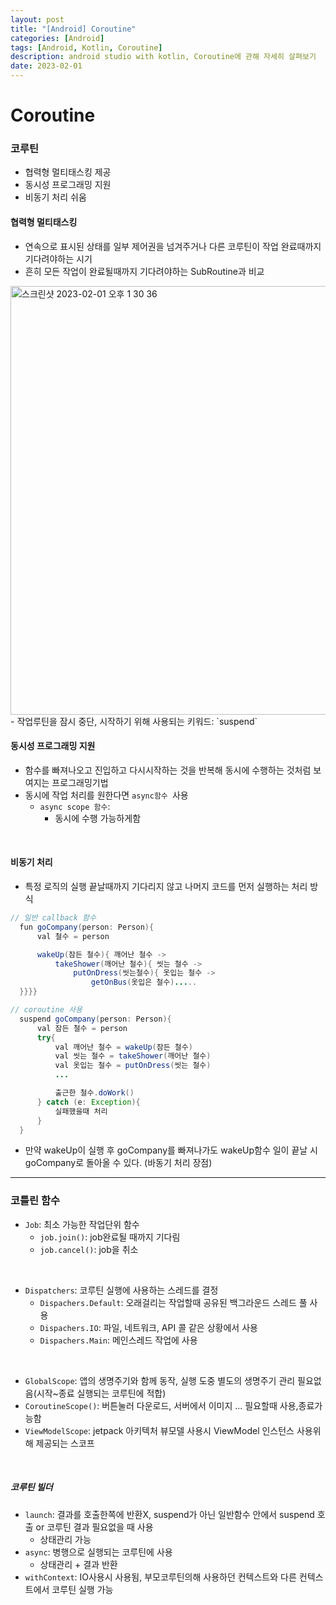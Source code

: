 ```yaml
---
layout: post
title: "[Android] Coroutine"
categories: [Android]
tags: [Android, Kotlin, Coroutine]
description: android studio with kotlin, Coroutine에 관해 자세히 살펴보기 
date: 2023-02-01
---
```


# Coroutine

### 코루틴
 - 협력형 멀티태스킹 제공
 - 동시성 프로그래밍 지원
 - 비동기 처리 쉬움

#### 협력형 멀티태스킹

  - 연속으로 표시된 상태를 일부 제어권을 넘겨주거나 다른 코루틴이 작업 완료때까지 기다려야하는 시기
  - 흔히 모든 작업이 완료될때까지 기다려야하는 SubRoutine과 비교
  <img width="686" alt="스크린샷 2023-02-01 오후 1 30 36" src="https://user-images.githubusercontent.com/94501397/215950051-7e15a7c1-a539-4313-83df-f88eb90e9cae.png">
  - 작업루틴을 잠시 중단, 시작하기 위해 사용되는 키워드: `suspend`

  <br>

#### 동시성 프로그래밍 지원
 - 함수를 빠져나오고 진입하고 다시시작하는 것을 반복해 동시에 수행하는 것처럼 보여지는 프로그래밍기법
 - 동시에 작업 처리를 원한다면 `async함수 `사용
   - `async scope 함수`:
     - 동시에 수행 가능하게함

<br>

#### 비동기 처리
 - 특정 로직의 실행 끝날때까지 기다리지 않고 나머지 코드를 먼저 실행하는 처리 방식
  ```java
  // 일반 callback 함수
    fun goCompany(person: Person){
        val 철수 = person

        wakeUp(잠든 철수){ 깨어난 철수 ->
            takeShower(깨어난 철수){ 씻는 철수 ->
                putOnDress(씻는철수){ 옷입는 철수 ->
                    getOnBus(옷입은 철수).....
    }}}}
  ```
  ```java
  // coroutine 사용
    suspend goCompany(person: Person){
        val 잠든 철수 = person
        try{
            val 깨어난 철수 = wakeUp(잠든 철수)
            val 씻는 철수 = takeShower(깨어난 철수)
            val 옷입는 철수 = putOnDress(씻는 철수)
            ...

            출근한 철수.doWork()
        } catch (e: Exception){
            실패했을때 처리
        }
    }
  ```
- 만약 wakeUp이 실행 후 goCompany를 빠져나가도 wakeUp함수 일이 끝날 시 goCompany로 돌아올 수 있다. (바동기 처리 장점)

 - - -

 ### 코틀린 함수
  - `Job`: 최소 가능한 작업단위 함수
    - `job.join()`: job완료될 때까지 기다림
    - `job.cancel()`: job을 취소
<br>

  - `Dispatchers`: 코루틴 실행에 사용하는 스레드를 결정
    - `Dispachers.Default`: 오래걸리는 작업할때 공유된 백그라운드 스레드 풀 사용
    - `Dispachers.IO`: 파일, 네트워크, API 콜 같은 상황에서 사용
    - `Dispachers.Main`: 메인스레드 작업에 사용
<br>  

- `GlobalScope`: 앱의 생명주기와 함께 동작, 실행 도중 별도의 생명주기 관리 필요없음(시작~종료 실행되는 코루틴에 적합)
- `CoroutineScope()`: 버튼눌러 다운로드, 서버에서 이미지 ... 필요할때 사용,종료가능함
- `ViewModelScope`: jetpack 아키텍처 뷰모델 사용시 ViewModel 인스턴스 사용위해 제공되는 스코프
<br> 

##### 코루틴 빌더
 - `launch`: 결과를 호출한쪽에 반환X, suspend가 아닌 일반함수 안에서 suspend 호출 or 코루틴 결과 필요없을 때 사용 
   - 상태관리 가능
 - `async`: 병행으로 실행되는 코루틴에 사용
   - 상태관리 + 결과 반환
 - `withContext`: IO사용시 사용됨, 부모코루틴의해 사용하던 컨텍스트와 다른 컨텍스트에서 코루틴 실행 가능